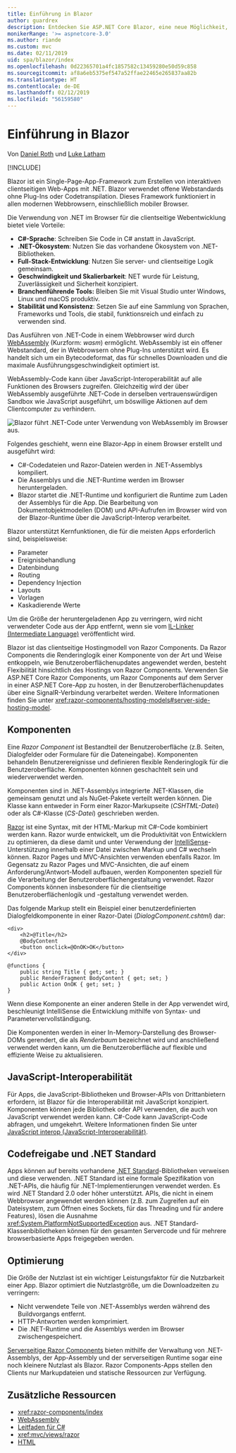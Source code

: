 ```yaml
---
title: Einführung in Blazor
author: guardrex
description: Entdecken Sie ASP.NET Core Blazor, eine neue Möglichkeit, interaktive clientseitige Apps mit .NET zu erstellen, die im Browser mit WebAssembly ausgeführt werden.
monikerRange: '>= aspnetcore-3.0'
ms.author: riande
ms.custom: mvc
ms.date: 02/11/2019
uid: spa/blazor/index
ms.openlocfilehash: 0d22365701a4fc1857582c13459280e50d59c858
ms.sourcegitcommit: af8a6eb5375ef547a52ffae22465e265837aa82b
ms.translationtype: HT
ms.contentlocale: de-DE
ms.lasthandoff: 02/12/2019
ms.locfileid: "56159580"
---
```

# <a name="introduction-to-blazor"></a>Einführung in Blazor

Von [Daniel Roth](https://github.com/danroth27) und [Luke Latham](https://github.com/guardrex)

[!INCLUDE[](~/includes/razor-components-preview-notice.md)]

Blazor ist ein Single-Page-App-Framework zum Erstellen von interaktiven clientseitigen Web-Apps mit .NET. Blazor verwendet offene Webstandards ohne Plug-Ins oder Codetranspilation. Dieses Framework funktioniert in allen modernen Webbrowsern, einschließlich mobiler Browser.

Die Verwendung von .NET im Browser für die clientseitige Webentwicklung bietet viele Vorteile:

* **C#-Sprache**: Schreiben Sie Code in C# anstatt in JavaScript.
* **.NET-Ökosystem**: Nutzen Sie das vorhandene Ökosystem von .NET-Bibliotheken.
* **Full-Stack-Entwicklung**: Nutzen Sie server- und clientseitige Logik gemeinsam.
* **Geschwindigkeit und Skalierbarkeit**: NET wurde für Leistung, Zuverlässigkeit und Sicherheit konzipiert.
* **Branchenführende Tools:** Bleiben Sie mit Visual Studio unter Windows, Linux und macOS produktiv.
* **Stabilität und Konsistenz**:  Setzen Sie auf eine Sammlung von Sprachen, Frameworks und Tools, die stabil, funktionsreich und einfach zu verwenden sind.

Das Ausführen von .NET-Code in einem Webbrowser wird durch [WebAssembly](http://webassembly.org) (Kurzform: *wasm*) ermöglicht. WebAssembly ist ein offener Webstandard, der in Webbrowsern ohne Plug-Ins unterstützt wird. Es handelt sich um ein Bytecodeformat, das für schnelles Downloaden und die maximale Ausführungsgeschwindigkeit optimiert ist.

WebAssembly-Code kann über JavaScript-Interoperabilität auf alle Funktionen des Browsers zugreifen. Gleichzeitig wird der über WebAssembly ausgeführte .NET-Code in derselben vertrauenswürdigen Sandbox wie JavaScript ausgeführt, um böswillige Aktionen auf dem Clientcomputer zu verhindern.

![Blazor führt .NET-Code unter Verwendung von WebAssembly im Browser aus.](index/_static/blazor.png)

Folgendes geschieht, wenn eine Blazor-App in einem Browser erstellt und ausgeführt wird:

* C#-Codedateien und Razor-Dateien werden in .NET-Assemblys kompiliert.
* Die Assemblys und die .NET-Runtime werden im Browser heruntergeladen.
* Blazor startet die .NET-Runtime und konfiguriert die Runtime zum Laden der Assemblys für die App. Die Bearbeitung von Dokumentobjektmodellen (DOM) und API-Aufrufen im Browser wird von der Blazor-Runtime über die JavaScript-Interop verarbeitet.

Blazor unterstützt Kernfunktionen, die für die meisten Apps erforderlich sind, beispielsweise:

* Parameter
* Ereignisbehandlung
* Datenbindung
* Routing
* Dependency Injection
* Layouts
* Vorlagen
* Kaskadierende Werte

Um die Größe der heruntergeladenen App zu verringern, wird nicht verwendeter Code aus der App entfernt, wenn sie vom [IL-Linker (Intermediate Language)](xref:host-and-deploy/razor-components/configure-linker) veröffentlicht wird.

Blazor ist das clientseitige Hostingmodell von Razor Components. Da Razor Components die Renderinglogik einer Komponente von der Art und Weise entkoppeln, wie Benutzeroberflächenupdates angewendet werden, besteht Flexibilität hinsichtlich des Hostings von Razor Components. Verwenden Sie ASP.NET Core Razor Components, um Razor Components auf dem Server in einer ASP.NET Core-App zu hosten, in der Benutzeroberflächenupdates über eine SignalR-Verbindung verarbeitet werden. Weitere Informationen finden Sie unter <xref:razor-components/hosting-models#server-side-hosting-model>. 

## <a name="components"></a>Komponenten

Eine *Razor Component* ist Bestandteil der Benutzeroberfläche (z.B. Seiten, Dialogfelder oder Formulare für die Dateneingabe). Komponenten behandeln Benutzerereignisse und definieren flexible Renderinglogik für die Benutzeroberfläche. Komponenten können geschachtelt sein und wiederverwendet werden.

Komponenten sind in .NET-Assemblys integrierte .NET-Klassen, die gemeinsam genutzt und als NuGet-Pakete verteilt werden können. Die Klasse kann entweder in Form einer Razor-Markupseite (*CSHTML-Datei*) oder als C#-Klasse (*CS-Datei*) geschrieben werden.

[Razor](xref:mvc/views/razor) ist eine Syntax, mit der HTML-Markup mit C#-Code kombiniert werden kann. Razor wurde entwickelt, um die Produktivität von Entwicklern zu optimieren, da diese damit und unter Verwendung der [IntelliSense](/visualstudio/ide/using-intellisense)-Unterstützung innerhalb einer Datei zwischen Markup und C# wechseln können. Razor Pages und MVC-Ansichten verwenden ebenfalls Razor. Im Gegensatz zu Razor Pages und MVC-Ansichten, die auf einem Anforderung/Antwort-Modell aufbauen, werden Komponenten speziell für die Verarbeitung der Benutzeroberflächengestaltung verwendet. Razor Components können insbesondere für die clientseitige Benutzeroberflächenlogik und -gestaltung verwendet werden.

Das folgende Markup stellt ein Beispiel einer benutzerdefinierten Dialogfeldkomponente in einer Razor-Datei (*DialogComponent.cshtml*) dar:

```cshtml
<div>
    <h2>@Title</h2>
    @BodyContent
    <button onclick=@OnOK>OK</button>
</div>

@functions {
    public string Title { get; set; }
    public RenderFragment BodyContent { get; set; }
    public Action OnOK { get; set; }
}
```

Wenn diese Komponente an einer anderen Stelle in der App verwendet wird, beschleunigt IntelliSense die Entwicklung mithilfe von Syntax- und Parametervervollständigung.

Die Komponenten werden in einer In-Memory-Darstellung des Browser-DOMs gerendert, die als *Renderbaum* bezeichnet wird und anschließend verwendet werden kann, um die Benutzeroberfläche auf flexible und effiziente Weise zu aktualisieren.

## <a name="javascript-interop"></a>JavaScript-Interoperabilität

Für Apps, die JavaScript-Bibliotheken und Browser-APIs von Drittanbietern erfordern, ist Blazor für die Interoperabilität mit JavaScript konzipiert. Komponenten können jede Bibliothek oder API verwenden, die auch von JavaScript verwendet werden kann. C#-Code kann JavaScript-Code abfragen, und umgekehrt. Weitere Informationen finden Sie unter [JavaScript interop (JavaScript-Interoperabilität)](xref:razor-components/javascript-interop).

## <a name="code-sharing-and-net-standard"></a>Codefreigabe und .NET Standard

Apps können auf bereits vorhandene [.NET Standard](/dotnet/standard/net-standard)-Bibliotheken verweisen und diese verwenden. .NET Standard ist eine formale Spezifikation von .NET-APIs, die häufig für .NET-Implementierungen verwendet werden. Es wird .NET Standard 2.0 oder höher unterstützt. APIs, die nicht in einem Webbrowser angewendet werden können (z.B. zum Zugreifen auf ein Dateisystem, zum Öffnen eines Sockets, für das Threading und für andere Features), lösen die Ausnahme <xref:System.PlatformNotSupportedException> aus. .NET Standard-Klassenbibliotheken können für den gesamten Servercode und für mehrere browserbasierte Apps freigegeben werden.

## <a name="optimization"></a>Optimierung

Die Größe der Nutzlast ist ein wichtiger Leistungsfaktor für die Nutzbarkeit einer App. Blazor optimiert die Nutzlastgröße, um die Downloadzeiten zu verringern:

* Nicht verwendete Teile von .NET-Assemblys werden während des Buildvorgangs entfernt.
* HTTP-Antworten werden komprimiert.
* Die .NET-Runtime und die Assemblys werden im Browser zwischengespeichert.

[Serverseitige Razor Components](xref:razor-components/index) bieten mithilfe der Verwaltung von .NET-Assemblys, der App-Assembly und der serverseitigen Runtime sogar eine noch kleinere Nutzlast als Blazor. Razor Components-Apps stellen den Clients nur Markupdateien und statische Ressourcen zur Verfügung.

## <a name="additional-resources"></a>Zusätzliche Ressourcen

* <xref:razor-components/index>
* [WebAssembly](http://webassembly.org/)
* [Leitfaden für C#](/dotnet/csharp/)
* <xref:mvc/views/razor>
* [HTML](https://www.w3.org/html/)
